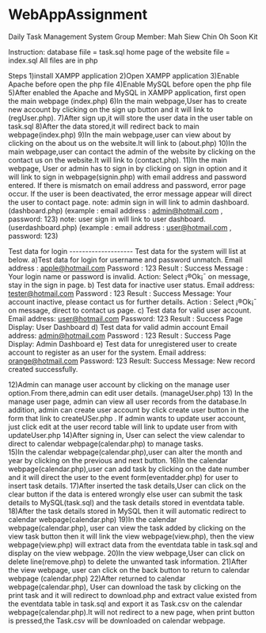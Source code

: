 # WebAppAssignment
Daily Task Management System
Group Member:
Mah Siew Chin
Oh Soon Kit

Instruction:
database fiile  = task.sql
home page of the website file = index.sql
All files are in php

Steps
1)install XAMPP application
2)Open XAMPP application
3)Enable Apache before open the php file
4)Enable MySQL before open the php file
5)After enabled the Apache and MySQL in XAMPP application, first open 
  the main webpage (index.php)
6)In the main webpage,User has to create new account by clicking on the
  sign up button and it will link to (regUser.php).
7)After sign up,it will store the user data in the user table on task.sql 
8)After the data stored,it will redirect back to main webpage(index.php)
9)In the main webpage,user can view about by clicking on the about us on the website.It will 
   link to (about.php)
10)In the main webpage,user can contact the admin of the website by clicking on the contact us on the website.It will 
   link to (contact.php). 
11)In the main webpage, User or admin has to sign in by clicking on sign in option and it will link to sign in webpage(signin.php)
   with email address and password entered. If there is mismatch on email address and password, error page occur.
   If the user is been deactivated, the error message appear will direct the user to contact page.
   note: admin sign in will link to admin dashboard. (dashboard.php) (example : email address : admin@hotmail.com , password: 123)
   note: user sign in will link to user dashboard. (userdashboard.php) (example : email address : user@hotmail.com , password: 123)
   
Test data for login
    --------------------
   Test data for the system will list at below.
	a)Test data for login for username and password unmatch.
	Email address : apple@hotmail.com
	Password : 123
	Result : Success
	Message : Your login name or password is invalid.
	Action: Select ¡®Ok¡¯ on message, stay in the sign in page.
     b)   Test data for inactive user status.
	Email address: tester@hotmail.com
	Password : 123
             Result : Success
	Message: Your account inactive, please contact us for further details. 
	Action : Select ¡®Ok¡¯ on message, direct to contact us page.
     c) Test data for valid user account.
         Email address: user@hotmail.com
         Password: 123
        Result : Success
        Page Display: User Dashboard
    d) Test data for valid admin account
        Email address: admin@hotmail.com
        Password : 123
        Result : Success
        Page Display: Admin Dashboard
e) Test data for unregistered user to create account to register as an user for the system.
     Email address: orange@hotmail.com
     Password: 123
     Result: Success
     Message: New record created successfully.


12)Admin can manage user account by clicking on the manage user option.From there,admin can edit user details.  (manageUser.php)
13) In the manage user page, admin can view all user records from the database.In addition, admin can create user account by click
     create user button in the form that link to createUSer.php  . If admin wants to update user account, just click edit at the user       record table will link to update user from with updateUser.php
14)After signing in, User can select the view calendar to direct to calendar 
  webpage(calendar.php) to manage tasks.  
15)In the calendar webpage(calendar.php),user can alter the month and year
 by clicking on the previous and next button.
16)In the calendar webpage(calendar.php),user can add task by clicking on the
 date number and it will direct the user to the event form(eventadder.php) 
 for user to insert task details.
17)After inserted the task details,User can click on the clear button if the data 
 is entered wrongly else user can submit the task details to MySQL(task.sql) and
 the task details stored in eventdata table.
18)After the task details stored in MySQL then it will automatic redirect to 
 calendar webpage(calendar.php)
19)In the calendar webpage(calendar.php), user can view the task added by clicking
 on the view task button then it will link the view webpage(view.php), then the
 view webpage(view.php) will extract data from the eventdata table in task.sql and
 display on the view webpage.
20)In the view webpage,User can click on delete line(remove.php) to delete the unwanted task information.
21)After the view webpage, user can click on the back button to return to calendar webpage
 (calendar.php)
22)After returned to calendar webpage(calendar.php), User can download the task by
 clicking on the print task and it will redirect to download.php and extract value
 existed from the eventdata table in task.sql and export it as Task.csv on the 
 calendar webpage(calendar.php).It will not redirect to a new page, when print button
 is pressed,the Task.csv will be downloaded on calendar webpage.
   		
